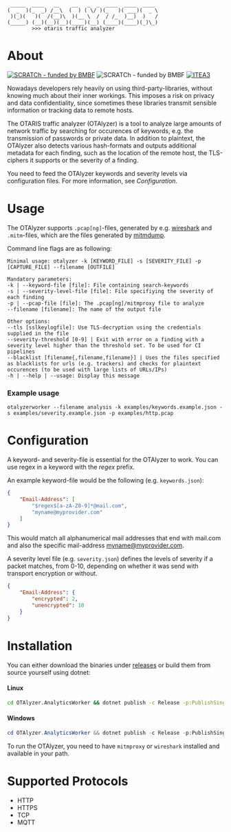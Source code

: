 ```
 _____  ____   __    __   _  _  ____  ____  ____ 
(  _  )(_  _) /__\  (  ) ( \/ )(_   )( ___)(  _ \
 )(_)(   )(  /(__)\  )(__ \  /  / /_  )__)  )   /
(_____) (__)(__)(__)(____)(__) (____)(____)(_)\_)
        >>> otaris traffic analyzer
```

# About 

[![SCRATCh - funded by BMBF](https://img.shields.io/badge/part%20of-SCRATCh-yellow)](https://scratch-itea3.eu/)
![SCRATCh - funded by BMBF](https://img.shields.io/badge/funded%20by-BMBF-blue)
[![ITEA3](https://img.shields.io/badge/supported%20by-ITEA3-orange)](https://www.itea3.org)

Nowadays developers rely heavily on using third-party-libraries, without knowing much about their inner workings. This imposes a risk on privacy and data confidentiality, since sometimes these libraries transmit sensible information or tracking data to remote hosts.

The OTARIS traffic analyzer (OTAlyzer) is a tool to analyze large amounts of network traffic by searching for occurences of keywords, e.g. the transmission of passwords or private data. In addition to plaintext, the OTAlyzer also detects various hash-formats and outputs additional metadata for each finding, such as the location of the remote host, the TLS-ciphers it supports or the severity of a finding.

You need to feed the OTAlyzer keywords and severity levels via configuration files. For more information, see *Configuration*.

# Usage

The OTAlyzer supports `.pcap[ng]`-files, generated by e.g. [wireshark](https://www.wireshark.org/) and `.mitm`-files, which are the files generated by [mitmdump](https://mitmproxy.org/).

Command line flags are as following:

```
Minimal usage: otalyzer -k [KEYWORD_FILE] -s [SEVERITY_FILE] -p [CAPTURE_FILE] --filename [OUTFILE]

Mandatory parameters:
-k | --keyword-file [file]: File containing search-keywords
-s | --severity-level-file [file]: File specifiying the severity of each finding
-p | --pcap-file [file]: The .pcap[ng]/mitmproxy file to analyze
--filename [filename]: The name of the output file

Other options:
--tls [sslkeylogfile]: Use TLS-decryption using the credentials supplied in the file
--severity-threshold [0-9] | Exit with error on a finding with a severity level higher than the threshold set. To be used for CI pipelines
--blacklist [filename{,filename,filename}] | Uses the files specified as blacklists for urls (e.g. trackers) and checks for plaintext occurences (to be used with large lists of URLs/IPs)
-h | --help | --usage: Display this message
```

### Example usage 

```
otalyzerworker --filename analysis -k examples/keywords.example.json -s examples/severity.example.json -p examples/http.pcap
```

# Configuration

A keyword- and severity-file is essential for the OTAlyzer to work. You can use regex in a keyword with the $regex$ prefix.

An example keyword-file would be the following (e.g. `keywords.json`):
```json
{ 
    "Email-Address": [
        "$regex$[a-zA-Z0-9]*@mail.com",
        "myname@myprovider.com"
    ]
}
```

This would match all alphanumerical mail addresses that end with mail.com and also the specific mail-address myname@myprovider.com.

A severity level file (e.g. `severity.json`) defines the levels of severity if a packet matches, from 0-10, depending on whether it was send with transport encryption or without.

```json
{
    "Email-Address": { 
        "encrypted": 2, 
        "unencrypted": 10 
    } 
}
```

# Installation

You can either download the binaries under [releases](https://github.com/OTARIS/OTAlyzer/releases) or build them from source yourself using dotnet:

#### Linux 
```bash
cd OTAlyzer.AnalyticsWorker && dotnet publish -c Release -p:PublishSingleFile=true --self-contained true --runtime linux-x64
```

#### Windows
```powershell
cd OTAlyzer.AnalyticsWorker && dotnet publish -c Release -p:PublishSingleFile=true --self-contained true --runtime win-x64
```

To run the OTAlyzer, you need to have `mitmproxy` or `wireshark` installed and available in your path.

# Supported Protocols

* HTTP
* HTTPS
* TCP
* MQTT
